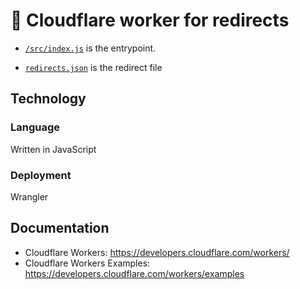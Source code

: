 # 👷 Cloudflare worker for redirects

* [`/src/index.js`](https://github.com/croud-web-experience/public/blob/master/redirects-workers-example/src/index.js) is the entrypoint.

* [`redirects.json`](https://raw.githubusercontent.com/croud-web-experience/public/master/cloudflare-workers-redirects-file/redirects.json) is the redirect file

## Technology
### Language
Written in JavaScript

### Deployment
Wrangler

## Documentation
* Cloudflare Workers: https://developers.cloudflare.com/workers/
* Cloudflare Workers Examples: https://developers.cloudflare.com/workers/examples

